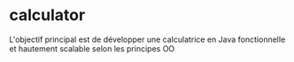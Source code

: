# calculator
L'objectif principal est de développer une calculatrice en Java fonctionnelle et hautement scalable selon les principes OO

